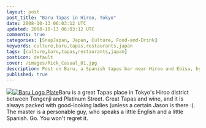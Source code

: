 ```yaml
---           
layout: post
post_title: "Baru Tapas in Hiroo, Tokyo"
date: 2008-10-13 06:03:12 UTC
updated: 2008-10-13 06:03:12 UTC
comments: true
categories: [SnapJapan, Japan, Culture, Food-and-Drink]
keywords: culture,baru,tapas,restaurants,japan
tags: [culture,baru,tapas,restaurants,japan]
posticon: default
cover: /images/Rick_Casual_01.jpg
description: Post on Baru, a Spanish tapas bar near Hiroo and Ebisu, by Rick Cogley. 
published: true
---
```

 
[<img class="right" src="http://static.flickr.com/2235/2196798112_63c7fac7de_s.jpg" />](http://www.flickr.com/photos/81796435@N00/2196798112 "View 'Baru - Great Tapas Bar in Hiroo Tokyo Japan' on Flickr.com")[![Baru Logo Plate](http://static.flickr.com/2074/2196797904_5bb1706860_s.jpg)](http://www.flickr.com/photos/81796435@N00/2196797904 "View 'Baru Logo Plate' on Flickr.com")Baru is a great Tapas place in Tokyo's Hiroo district between Tengenji and Platinum Street. Great Tapas and wine, and it is always packed with good-looking ladies (unless a certain Jason is there :). The master is a personable guy, who speaks a little English and a little Spanish. Go. You won't regret it.